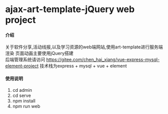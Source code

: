 # ajax-art-template-jQuery web project

#### 介绍
关于软件分享,活动线报,以及学习资源的web端网站,使用art-template进行服务端渲染 页面动画主要使用jQuery搭建    
后端管理系统请访问 https://gitee.com/chen_hai_xiang/vue-express-mysql-element-project
技术栈为express + mysql + vue + element

#### 使用说明

1.  cd admin
2.  cd serve
3.  npm install
4.  npm run web

